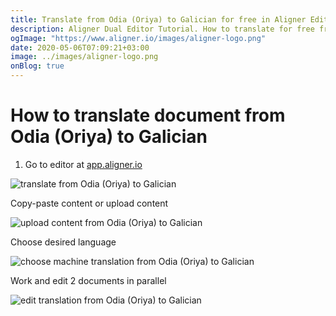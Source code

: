 ```yaml
---
title: Translate from Odia (Oriya) to Galician for free in Aligner Editor
description: Aligner Dual Editor Tutorial. How to translate for free from Odia (Oriya) to Galician. Aligner is multilingual document management platform. 
ogImage: "https://www.aligner.io/images/aligner-logo.png"
date: 2020-05-06T07:09:21+03:00
image: ../images/aligner-logo.png
onBlog: true
---
```


# How to translate document from Odia (Oriya) to Galician

1. Go to editor at [app.aligner.io](https://app.aligner.io "Aligner App web page")

![translate from Odia (Oriya) to Galician](../aligner-blank-editor.png "translate from Odia (Oriya) to Galician")

Copy-paste content or upload content

![upload content from Odia (Oriya) to Galician](../aligner-uploaded-document.png "upload content from Odia (Oriya) to Galician")

Choose desired language

![choose machine translation from Odia (Oriya) to Galician](../aligner-language-dropdown.png "choose machine translation from Odia (Oriya) to Galician")

Work and edit 2 documents in parallel

![edit translation from Odia (Oriya) to Galician](../aligner-double-sitded-editor.png "edit translation from Odia (Oriya) to Galician")

